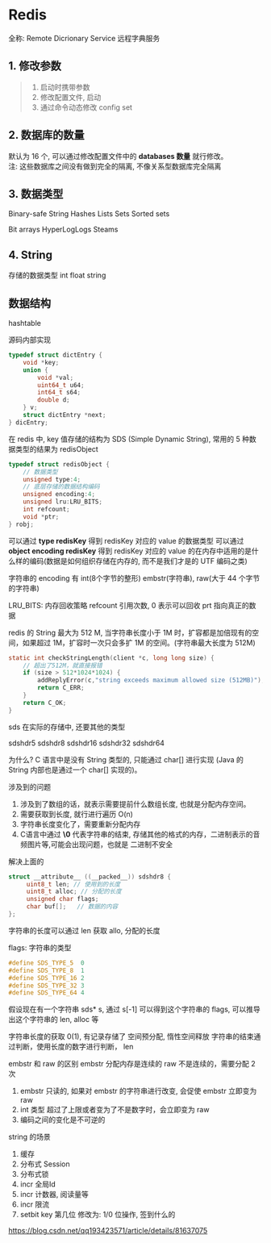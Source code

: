 # Redis

全称: Remote Dicrionary Service  远程字典服务

## 1. 修改参数
>1. 启动时携带参数
>2. 修改配置文件, 启动
>3. 通过命令动态修改 config set

## 2. 数据库的数量
默认为 16 个, 可以通过修改配置文件中的 **databases 数量** 就行修改。  
注: 这些数据库之间没有做到完全的隔离, 不像关系型数据库完全隔离 

## 3. 数据类型 
Binary-safe String
Hashes
Lists
Sets
Sorted sets

Bit arrays
HyperLogLogs
Steams 

## 4. String
存储的数据类型
int
float
string

## 数据结构

hashtable


源码内部实现
```C
typedef struct dictEntry {
    void *key;
    union {
        void *val;
        uint64_t u64;
        int64_t s64;
        double d;
    } v;
    struct dictEntry *next;
} dicEntry;
```

在 redis 中, key 值存储的结构为 SDS (Simple Dynamic String), 常用的 5 种数据类型的结果为 redisObject

```C
typedef struct redisObject {
    // 数据类型
    unsigned type:4;
    // 底层存储的数据结构编码
    unsigned encoding:4;
    unsigned lru:LRU_BITS;
    int refcount;
    void *ptr;
} robj;
``` 

可以通过 **type redisKey** 得到 redisKey 对应的 value 的数据类型
可以通过 **object encoding redisKey** 得到 redisKey 对应的 value 的在内存中适用的是什么样的编码(数据是如何组织存储在内存的, 而不是我们才是的 UTF 编码之类)

字符串的 encoding 有 int(8个字节的整形) embstr(字符串), raw(大于 44 个字节的字符串)

LRU_BITS: 内存回收策略
refcount  引用次数, 0 表示可以回收
prt  指向真正的数据 



redis 的 String 最大为 512 M, 当字符串长度小于 1M 时，扩容都是加倍现有的空间，如果超过 1M，扩容时一次只会多扩 1M 的空间。(字符串最大长度为 512M)

```C
static int checkStringLength(client *c, long long size) {
    // 超出了512M，就直接报错
    if (size > 512*1024*1024) {
        addReplyError(c,"string exceeds maximum allowed size (512MB)");
        return C_ERR;
    }
    return C_OK;
}
```








sds 在实际的存储中, 还要其他的类型

sdshdr5
sdshdr8
sdshdr16
sdshdr32
sdshdr64 

为什么?
C 语言中是没有 String 类型的, 只能通过 char[] 进行实现 (Java 的 String 内部也是通过一个 char[] 实现的)。

涉及到的问题
1. 涉及到了数组的话，就表示需要提前什么数组长度, 也就是分配内存空间。
2. 需要获取到长度, 就行进行遍历 O(n)
3. 字符串长度变化了，需要重新分配内存
4. C语言中通过 **\0** 代表字符串的结束, 存储其他的格式的内存，二进制表示的音频图片等,可能会出现问题，也就是 二进制不安全

解决上面的

```C
struct __attribute__ ((__packed__)) sdshdr8 {
     uint8_t len; // 使用到的长度
     uint8_t alloc; // 分配的长度
     unsigned char flags;
     char buf[];   // 数据的内容
};
```

字符串的长度可以通过 len 获取
allo, 分配的长度

flags: 字符串的类型
```C
#define SDS_TYPE_5  0
#define SDS_TYPE_8  1
#define SDS_TYPE_16 2
#define SDS_TYPE_32 3
#define SDS_TYPE_64 4
```

假设现在有一个字符串 sds* s, 通过 s[-1] 可以得到这个字符串的 flags, 可以推导出这个字符串的 len, alloc 等


字符串长度的获取 0(1), 有记录存储了
空间预分配, 惰性空间释放
字符串的结束通过判断，使用长度的数字进行判断， len


embstr 和 raw 的区别
embstr  分配内存是连续的
raw    不是连续的，需要分配 2 次

1. embstr 只读的, 如果对 embstr 的字符串进行改变, 会促使 embstr 立即变为 raw 
2. int 类型 超过了上限或者变为了不是数字时，会立即变为 raw
3. 编码之间的变化是不可逆的


string 的场景

1. 缓存
2. 分布式 Session
3. 分布式锁
4. incr 全局Id
5. incr 计数器, 阅读量等
6. incr 限流
7. setbit key 第几位 修改为: 1/0 位操作, 签到什么的

https://blog.csdn.net/qq193423571/article/details/81637075




